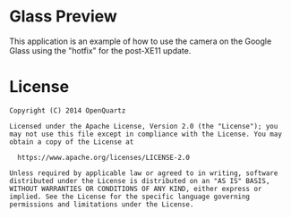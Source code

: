 Glass Preview
===========

This application is an example of how to use the camera on the Google Glass using the "hotfix" for the post-XE11 update.


License
========
```
Copyright (C) 2014 OpenQuartz

Licensed under the Apache License, Version 2.0 (the "License"); you may not use this file except in compliance with the License. You may obtain a copy of the License at
 
  https://www.apache.org/licenses/LICENSE-2.0

Unless required by applicable law or agreed to in writing, software distributed under the License is distributed on an "AS IS" BASIS, WITHOUT WARRANTIES OR CONDITIONS OF ANY KIND, either express or implied. See the License for the specific language governing permissions and limitations under the License.
```
